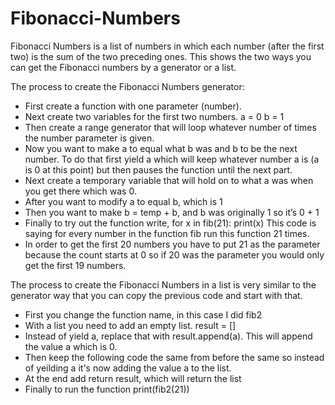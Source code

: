 # Fibonacci-Numbers

Fibonacci Numbers is a list of numbers in which each number (after the first two) is the sum of the two preceding ones.
This shows the two ways you can get the Fibonacci numbers by a generator or a list. 

The process to create the Fibonacci Numbers generator:
* First create a function with one parameter (number). 
* Next create two variables for the first two numbers.
      a = 0
      b = 1
* Then create a range generator that will loop whatever number of times the number parameter is given. 
* Now you want to make a to equal what b was and b to be the next number. To do that first yield a which will keep whatever number a is (a is 0 at this point) but then pauses the function until the next part. 
* Next create a temporary variable that will hold on to what a was when you get there which was 0.
* After you want to modify a to equal b, which is 1
* Then you want to make b = temp + b, and b was originally 1 so it’s  0 + 1 
* Finally to try out the function write,
      for x in fib(21):
            print(x)
This code is saying for every number in the function fib run this function 21 times. 
* In order to get the first 20 numbers you have to put 21 as the parameter because the count starts at 0 so if 20 was the parameter you would only get the first 19 numbers.

The process to create the Fibonacci Numbers in a list is very similar to the generator way that you can copy the previous code and start with that.
* First you change the function name, in this case I did fib2
* With a list you need to add an empty list. 
      result = []
* Instead of yield a, replace that with result.append(a). This will append the value a which is 0.
* Then keep the following code the same from before the same so instead of yeilding a it's now adding the value a to the list.
* At the end add return result, which will return the list
* Finally to run the function print(fib2(21))
